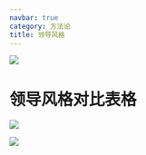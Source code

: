 ```yaml
---
navbar: true
category: 方法论
title: 领导风格
---
```


![](https://img.springlearn.cn/blog/86730011fda48b2675518f6c2d756fee.png)

# 领导风格对比表格

![](https://img.springlearn.cn/blog/7280abae5640364efaea871c50d0db25.png)

![](https://img.springlearn.cn/blog/627de1bc704e3053bf7b5fc6056e0a8f.png)
